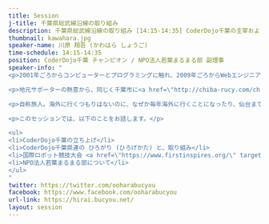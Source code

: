 ```yaml
---
title: Session
j-title: 千葉県総武線沿線の取り組み
description: 千葉県総武線沿線の取り組み [14:15-14:35] CoderDojo千葉の主宰および、NPO法人若葉まるまる部副理事。2013年の8月から、CoderDojoを開催し、ひょんなことから千葉県の総武線沿線にどんどん広がっていくDojo仲間たちと、その取組についてお話します。
thumbnail: kawahara.jpg
speaker-name: 川原 翔吾 (かわはら しょうご)
time-schedule: 14:15-14:35
position: CoderDojo千葉 チャンピオン / NPO法人若葉まるまる部 副理事
speaker-info: "
<p>2001年ごろからコンピューターとプログラミングに触れ、2009年ごろからWebエンジニアとして働きはじめる。子どもの頃に、「誰にコンピューターについて聞けばいいか全くわからなかったのが悔しかった。」という経験から、2013年に馴染みのあった千葉市で <a href=\"https://chiba.coderdojo.chiba.jp/\" target=\"_blank\">CoderDojo千葉</a>を開始。</p>

<p>地元サポーターの熱意から、同じく千葉市に<a href=\"http://chiba-rucy.com/chibaooclub/wakabaooclub/wakaba-programming\" target=\"_blank\">CoderDojo若葉みつわ台</a>の設立支援を行い、若葉みつわ台は千葉県総武線沿線にDojoを広げるためのハブとして機能しだす。</p>

<p>自称旅人。海外に行くつもりはないのに、なぜか毎年海外に行くことになったり、仙台までテクノロジー縛りをして徒歩で歩いたりするのが趣味。</p>

<p>このセッションでは、以下のことをお話します。</p>

<ul>
<li>CoderDojo千葉の立ち上げ</li>
<li>CoderDojo千葉県連の ひろがり (ひろげかた) と、取り組み</li>
<li>国際ロボット競技大会 <a href=\"https://www.firstinspires.org/\" target=\"_blank\">FIRST Robotics Compeition</a> 参加チームへの支援とチャレンジ</li>
<li>NPO法人若葉まるまる部について</li>
</ul>
"
twitter: https://twitter.com/ooharabucyou
facebook: https://www.facebook.com/ooharabucyou
url-link: https://hirai.bucyou.net/
layout: session
---
```


